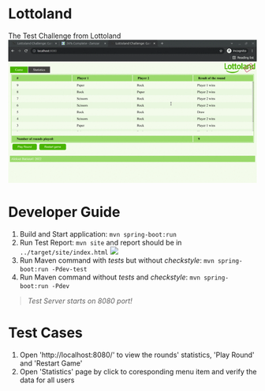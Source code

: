 # Lottoland
The Test Challenge from Lottoland
![](src/docs/web.gif)
# Developer Guide
1. Build and Start application: `mvn spring-boot:run`
2. Run Test Report: `mvn site` and report should be in `../target/site/index.html` ![](src/docs/site.gif)
3. Run Maven command with _tests_ but without _checkstyle_: `mvn spring-boot:run -Pdev-test`
4. Run Maven command without _tests_ and _checkstyle_: `mvn spring-boot:run -Pdev`
> *Test Server starts on _8080_ port!*
# Test Cases
1. Open 'http://localhost:8080/' to view the rounds' statistics, 'Play Round' and 'Restart Game'
2. Open 'Statistics' page by click to coresponding menu item and verify the data for all users
